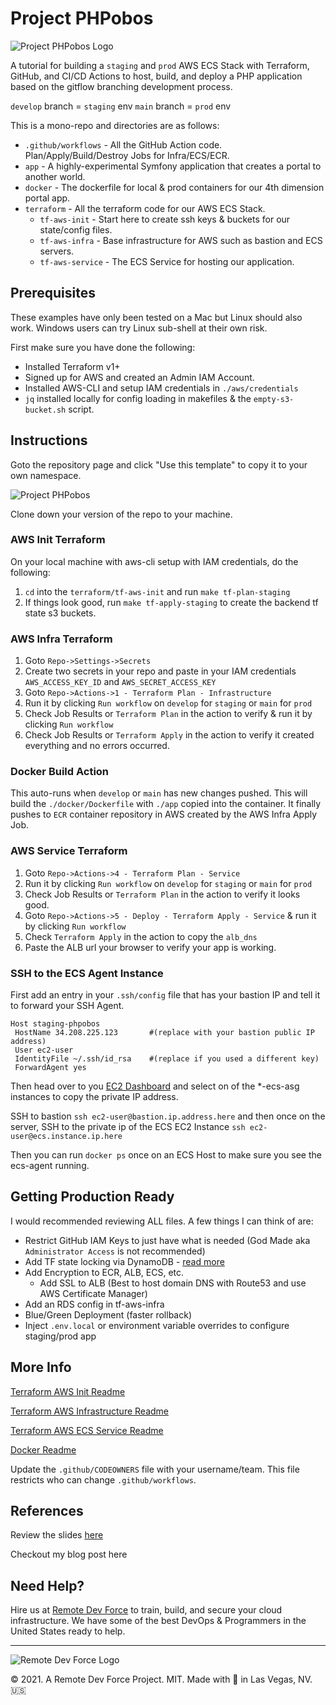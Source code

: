 # Project PHPobos

![Project PHPobos Logo](https://www.remotedevforce.com/wp-content/uploads/2021/09/project-phpobos.png)

A tutorial for building a `staging` and `prod` AWS ECS Stack with Terraform, GitHub, and CI/CD Actions to host, build, and deploy a PHP application based on the gitflow branching development process.

`develop` branch = `staging` env
`main` branch = `prod` env

This is a mono-repo and directories are as follows:

* `.github/workflows` - All the GitHub Action code. Plan/Apply/Build/Destroy Jobs for Infra/ECS/ECR.
* `app` - A highly-experimental Symfony application that creates a portal to another world.
* `docker` - The dockerfile for local & prod containers for our 4th dimension portal app.
* `terraform` - All the terraform code for our AWS ECS Stack.
  * `tf-aws-init` - Start here to create ssh keys & buckets for our state/config files.
  * `tf-aws-infra` - Base infrastructure for AWS such as bastion and ECS servers.
  * `tf-aws-service` - The ECS Service for hosting our application.

## Prerequisites

These examples have only been tested on a Mac but Linux should also work. Windows users can try Linux sub-shell at their own risk.

First make sure you have done the following:

 * Installed Terraform v1+
 * Signed up for AWS and created an Admin IAM Account. 
 * Installed AWS-CLI and setup IAM credentials in `./aws/credentials`
 * `jq` installed locally for config loading in makefiles & the `empty-s3-bucket.sh` script.

## Instructions

Goto the repository page and click "Use this template" to copy it to your own namespace.

![Project PHPobos](https://www.remotedevforce.com/wp-content/uploads/2021/09/github-phpobos-repo.png)

Clone down your version of the repo to your machine.

### AWS Init Terraform

On your local machine with aws-cli setup with IAM credentials, do the following:
 1. `cd` into the `terraform/tf-aws-init` and run `make tf-plan-staging`
 1. If things look good, run `make tf-apply-staging` to create the backend tf state s3 buckets.

### AWS Infra Terraform

1. Goto `Repo->Settings->Secrets`
1. Create two secrets in your repo and paste in your IAM credentials `AWS_ACCESS_KEY_ID` and `AWS_SECRET_ACCESS_KEY`
1. Goto `Repo->Actions->1 - Terraform Plan - Infrastructure`
1. Run it by clicking `Run workflow` on `develop` for `staging` or `main` for `prod`
1. Check Job Results or `Terraform Plan` in the action to verify & run it by clicking `Run workflow`
1. Check Job Results or `Terraform Apply` in the action to verify it created everything and no errors occurred.

### Docker Build Action

This auto-runs when `develop` or `main` has new changes pushed.
This will build the `./docker/Dockerfile` with `./app` copied into the container.
It finally pushes to `ECR` container repository in AWS created by the AWS Infra Apply Job.
 
### AWS Service Terraform

1. Goto `Repo->Actions->4 - Terraform Plan - Service`
1. Run it by clicking `Run workflow` on `develop` for `staging` or `main` for `prod`
1. Check Job Results or `Terraform Plan` in the action to verify it looks good.
1. Goto `Repo->Actions->5 - Deploy - Terraform Apply - Service` & run it by clicking `Run workflow`
1. Check `Terraform Apply` in the action to copy the `alb_dns`
1. Paste the ALB url your browser to verify your app is working.

### SSH to the ECS Agent Instance

First add an entry in your `.ssh/config` file that has your bastion IP and tell it to forward your SSH Agent.

```
Host staging-phpobos
 HostName 34.208.225.123       #(replace with your bastion public IP address)
 User ec2-user
 IdentityFile ~/.ssh/id_rsa    #(replace if you used a different key)
 ForwardAgent yes
```

Then head over to you [EC2 Dashboard](https://us-west-2.console.aws.amazon.com/ec2/v2/home?region=us-west-2#Instances:sort=instanceId) and select on of the *-ecs-asg instances to copy the private IP address.

SSH to bastion `ssh ec2-user@bastion.ip.address.here` and then once on the server, SSH to the private ip of the ECS EC2 Instance `ssh ec2-user@ecs.instance.ip.here`

Then you can run `docker ps` once on an ECS Host to make sure you see the ecs-agent running.

## Getting Production Ready

I would recommended reviewing ALL files. A few things I can think of are:

 * Restrict GitHub IAM Keys to just have what is needed (God Made aka `Administrator Access` is not recommended) 
 * Add TF state locking via DynamoDB - [read more](https://www.terraform.io/docs/language/settings/backends/s3.html)
 * Add Encryption to ECR, ALB, ECS, etc.
   * Add SSL to ALB (Best to host domain DNS with Route53 and use AWS Certificate Manager)
 * Add an RDS config in tf-aws-infra
 * Blue/Green Deployment (faster rollback)
 * Inject `.env.local` or environment variable overrides to configure staging/prod app

## More Info

[Terraform AWS Init Readme](terraform/tf-aws-init/README.md)

[Terraform AWS Infrastructure Readme](terraform/tf-aws-infra/README.md)

[Terraform AWS ECS Service Readme](terraform/tf-aws-service/README.md)

[Docker Readme](docker/README.md)

Update the `.github/CODEOWNERS` file with your username/team. This file restricts who can change `.github/workflows`.

## References

Review the slides [here](https://docs.google.com/presentation/d/1jCc5mVfBomk9e_JRizkk570Fu_sqngFXb-TeQy1Ladw/edit?usp=sharing)

Checkout my blog post here

## Need Help?

Hire us at [Remote Dev Force](https://www.remotedevforce.com) to train, build, and secure your cloud infrastructure. We have some of the best DevOps & Programmers in the United States ready to help.

--- 
![Remote Dev Force Logo](https://www.remotedevforce.com/wp-content/uploads/2019/02/RemoteDevForce_Logo.png)

© 2021. A Remote Dev Force Project. MIT. Made with 💪 in Las Vegas, NV. 🇺🇸